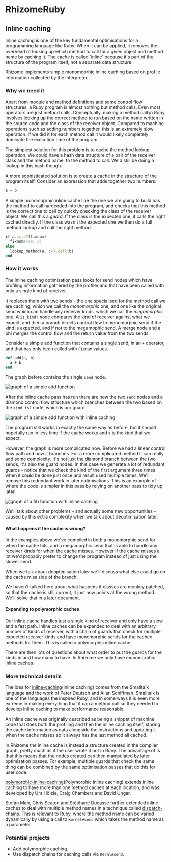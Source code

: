 # RhizomeRuby

## Inline caching

Inline caching is one of the key fundamental optimisations for a programming
language like Ruby. When it can be applied, it removes the overhead of looking
up which method to call for a given object and method name by caching it. The
cache is called 'inline' because it's part of the structure of the program
itself, not a separate data structure.

Rhizome implements simple monomoprhic inline caching based on profile
information collected by the interpreter.

### Why we need it

Apart from module and method definitions and some control flow structures, a
Ruby program is almost nothing but method calls. Even most operators are just
method calls. Conceptually, making a method call in Ruby involves looking up the
correct method to run based on the name written in the source code and the class
of the receiver object. Compared to machine operations such as adding numbers
together, this is an extremely slow operation. If we did it for each method call
it would likely completely dominate the execution time of the program.

The simplest solution for this problem is to cache the method lookup operation.
We could have a hash data structure of a pair of the receiver class and the
method name, to the method to call. We'd still be doing a lookup in this hash
though.

A more sophisticated solution is to create a cache in the structure of the program itself. Consider an expression that adds together two numbers:

```ruby
a + b
```

A simple monomoprhic inline cache line the one we are going to build has the
method to call hardcoded into the program, and checks that this method is the
correct one to call by quickly checking the class of the receiver object. We
call this a *guard*. If the class is the expected one, it calls the right cached
directly. If the class wasn't the expected one we then do a full method lookup
and call the right method.

```ruby
if a.is_a?(fixnum)
  fixnum#+(a, b)
else
  lookup_method(a, :+).call(b)
end
```

### How it works

The inline caching optimisation pass looks for send nodes which have profiling
information gathered by the profiler and that have been called with only a
single kind of receiver.

It replaces them with two sends - the one specialised for the method call we are
caching, which we call the *monomorphic* one, and one like the original send
which can handle any receiver kinds, which we call the *megamorphic* one. A
`is_kind?` node compares the kind of receiver against what we expect, and then a
branch directs control flow to monomorphic send if the kind is expected, and if
not to the megamophic send. A merge node and a phi merges the control flow and
the return value from the two sends.

Consider a simple add function that contains a single send, in an `+` operator,
and that has only been called with `Fixnum` values.

```ruby
def add(a, b)
  a + b
end
```

The graph before contains the single `send` node.

![graph of a simple add function](inline-caching/input.png)

After the inline cache pass has run there are now the two `send` nodes and a
diamond control flow structure which branches between the two based on the
`kind_is?` node, which is our guard.

![graph of a simple add function with inline caching](inline-caching/cached.png)

The program still works in exactly the same way as before, but it should
hopefully run in less time if the cache works and `a` is the kind that we
expect.

However, the graph is more complicated now. Before we had a linear control flow
path and now it branches. For a more complicated method it can really add some
complexity. It's not just the diamond branch between the two sends, it's also
the guard nodes. In this case we generate a lot of redundant guards - notice
that we check the kind of the first argument three times when it could be done
just once and result used multiple times. We'll remove this redundant work in
later optimisations. This is an example of where the code is simpler in this
pass by relying on another pass to tidy up later.

![graph of a fib function with inline caching](inline-caching/fib.png)

We'll talk about other problems - and actually some new opportunities - caused
by this extra complexity when we talk about deoptimisation later.

#### What happens if the cache is wrong?

In the examples above we've compiled in both a monomorphic send for when the
cache hits, and a megamorphic send that is able to handle any receiver kinds for
when the cache misses. However if the cache misses a lot we'd probably prefer to
change the program instead of just using the slower send.

When we talk about deoptimisation later we'll discuss what else could go on the
cache miss side of the branch.

We haven't talked here about what happens if classes are monkey patched, so that
the cache is still correct, it just now points at the wrong method. We'll solve
that in a later document.

#### Expanding to polymorphic caches

Our inline cache handles just a single kind of receiver and only have a slow and
a fast path. Inline caches can be expanded to deal with an arbitrary number of
kinds of receiver, with a chain of guards that check for multiple expected
receiver kinds and have monomorphic sends for the cached methods for them. This
is called a polymorphic inline cache.

There are then lots of questions about what order to put the guards for the
kinds in and how many to have. In Rhizome we only have monomorphic inline
caches.

### More technical details

The idea for [inline-caching](inline caching) comes from the Smalltalk language
and the work of Peter Deutsch and Allan Schiffman. Smalltalk is one of the
languages the inspired Ruby, and in some ways it is even more extreme in making
everything that it can a method call so they needed to develop inline caching to
make performance reasonable.

[inline-caching]: 
http://web.cs.ucla.edu/~palsberg/course/cs232/papers/DeutschSchiffman-popl84.pdf

An inline cache was originally described as being a snippet of machine code that
does both the profiling and then the inline caching itself, storing the cache
information as data alongside the instructions and updating it when the cache
misses so it always has the last method all cached.

In Rhizome the inline cache is instead a structure created in the compiler
graph, pretty much as if the user wrote it out in Ruby. The advantage of is that
this means that the nodes created can then manipulated by later optimisation
passes. For example, multiple guards that check the same thing can be combined
by the same optimisation passes that do this for user code.

[polymorphic-inline-caching](Polymorphic inline caching) extends inline caching
to have more than one method cached at each location, and was developed by Urs
Hölzle, Craig Chambers and David Ungar.

[polymorphic-inline-caching]: 
http://www.selflanguage.org/_static/published/pics.pdf

Stefan Marr, Chris Seaton and Stéphane Ducasse further extended inline caches to
deal with multiple method names in a technique called
[dispatch-chains](dispatch-chains). This is relevant to Ruby, where the method
name can be varied dynamically by using a call to `Kernel#send` which takes the
method name as a parameter.

[dispatch-chains]: 
http://chrisseaton.com/rubytruffle/pldi15-metaprogramming/pldi15-marr-et-al-zero-overhead-metaprogramming.pdf

### Potential projects

* Add polymorphic caching.
* Use dispatch chains for caching calls via `Kernl#send`.
